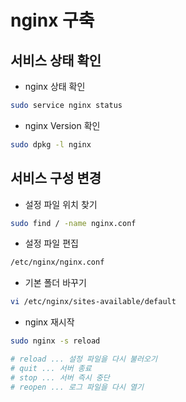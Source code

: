 # nginx 구축

## 서비스 상태 확인

- nginx 상태 확인

```bash
sudo service nginx status
```

- nginx Version 확인

```bash
sudo dpkg -l nginx
```


## 서비스 구성 변경

- 설정 파일 위치 찾기

```bash
sudo find / -name nginx.conf
```


- 설정 파일 편집

```bash
/etc/nginx/nginx.conf
```

- 기본 폴더 바꾸기 

```bash
vi /etc/nginx/sites-available/default
```

- nginx 재시작

```bash
sudo nginx -s reload

# reload ... 설정 파일을 다시 불러오기
# quit ... 서버 종료
# stop ... 서버 즉시 중단
# reopen ... 로그 파일을 다시 열기
```



